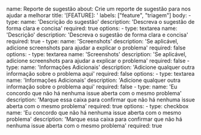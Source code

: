 name: Reporte de sugestão
about: Crie um reporte de sugestão para nos ajudar a melhorar
title: '[FEATURE]: '
labels: ["feature", "triagem"]
body:
    - type:
        name: 'Descrição do sugestão'
        description: 'Descreva o sugestão de forma clara e concisa'
        required: true
        options:
            - type: textarea
              name: 'Descrição'
              description: 'Descreva o sugestão de forma clara e concisa'
              required: true
    - type:
        name: 'Screenshots'
        description: 'Se aplicável, adicione screenshots para ajudar a explicar o problema'
        required: false
        options:
            - type: textarea
              name: 'Screenshots'
              description: 'Se aplicável, adicione screenshots para ajudar a explicar o problema'
              required: false
    - type:
        name: 'Informações Adicionais'
        description: 'Adicione qualquer outra informação sobre o problema aqui'
        required: false
        options:
            - type: textarea
              name: 'Informações Adicionais'
              description: 'Adicione qualquer outra informação sobre o problema aqui'
              required: false
    - type:
        name: 'Eu concordo que não há nenhuma issue aberta com o mesmo problema'
        description: 'Marque essa caixa para confirmar que não há nenhuma issue aberta com o mesmo problema'
        required: true
        options:
            - type: checkbox
              name: 'Eu concordo que não há nenhuma issue aberta com o mesmo problema'
              description: 'Marque essa caixa para confirmar que não há nenhuma issue aberta com o mesmo problema'
              required: true